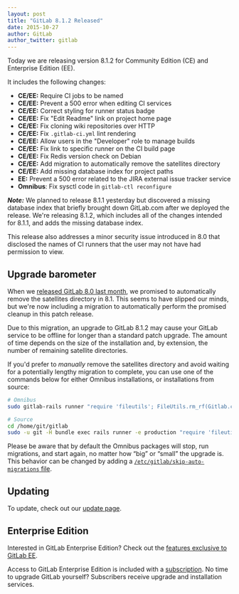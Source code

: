 ```yaml
---
layout: post
title: "GitLab 8.1.2 Released"
date: 2015-10-27
author: GitLab
author_twitter: gitlab
---
```


Today we are releasing version 8.1.2 for Community Edition (CE) and Enterprise
Edition (EE).

It includes the following changes:

- **CE/EE:** Require CI jobs to be named
- **CE/EE:** Prevent a 500 error when editing CI services
- **CE/EE:** Correct styling for runner status badge
- **CE/EE:** Fix "Edit Readme" link on project home page
- **CE/EE:** Fix cloning wiki repositories over HTTP
- **CE/EE:** Fix `.gitlab-ci.yml` lint rendering
- **CE/EE:** Allow users in the "Developer" role to manage builds
- **CE/EE:** Fix link to specific runner on the CI build page
- **CE/EE:** Fix Redis version check on Debian
- **CE/EE:** Add migration to automatically remove the satellites directory
- **CE/EE:** Add missing database index for project paths
- **EE:** Prevent a 500 error related to the JIRA external issue tracker service
- **Omnibus**: Fix sysctl code in `gitlab-ctl reconfigure`

<!-- more -->

***Note:*** We planned to release 8.1.1 yesterday but discovered a missing
database index that briefly brought down GitLab.com after we deployed the
release. We're releasing 8.1.2, which includes all of the changes intended for
8.1.1, and adds the missing database index.

This release also addresses a minor security issue introduced in 8.0 that
disclosed the names of CI runners that the user may not have had permission to
view.

## Upgrade barometer

When we [released GitLab 8.0 last month], we promised to automatically remove
the satellites directory in 8.1. This seems to have slipped our minds, but we're
now including a migration to automatically perform the promised cleanup in this
patch release.

Due to this migration, an upgrade to GitLab 8.1.2 may cause your GitLab service
to be offline for longer than a standard patch upgrade. The amount of time
depends on the size of the installation and, by extension, the number of
remaining satellite directories.

If you'd prefer to *manually* remove the satellites directory and avoid waiting
for a potentially lengthy migration to complete, you can use one of the commands
below for either Omnibus installations, or installations from source:

```bash
# Omnibus
sudo gitlab-rails runner "require 'fileutils'; FileUtils.rm_rf(Gitlab.config.satellites.path)"

# Source
cd /home/git/gitlab
sudo -u git -H bundle exec rails runner -e production "require 'fileutils'; FileUtils.rm_rf(Gitlab.config.satellites.path)"
```

Please be aware that by default the Omnibus packages will stop, run migrations,
and start again, no matter how “big” or “small” the upgrade is. This behavior
can be changed by adding a [`/etc/gitlab/skip-auto-migrations`
file](http://doc.gitlab.com/omnibus/update/README.html).

[released GitLab 8.0 last month]: https://about.gitlab.com/2015/09/22/gitlab-8-0-released/

## Updating

To update, check out our [update page](https://about.gitlab.com/update).

## Enterprise Edition

Interested in GitLab Enterprise Edition?
Check out the [features exclusive to GitLab EE](http://about.gitlab.com/features/#enterprise).

Access to GitLab Enterprise Edition is included with a [subscription](http://www.gitlab.com/pricing).
No time to upgrade GitLab yourself?
Subscribers receive upgrade and installation services.
